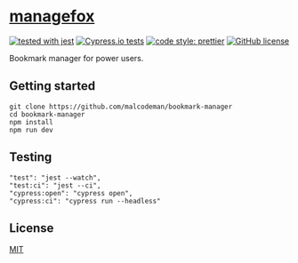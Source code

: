 # [managefox](https://managefox.vercel.app)

[![tested with jest](https://img.shields.io/badge/tested_with-jest-99424f.svg)](https://github.com/facebook/jest)
[![Cypress.io tests](https://img.shields.io/badge/cypress.io-tests-green.svg?style=flat-square)](https://cypress.io)
[![code style: prettier](https://img.shields.io/badge/code_style-prettier-ff69b4.svg)](https://github.com/prettier/prettier)
[![GitHub license](https://img.shields.io/badge/license-MIT-blue.svg)](https://github.com/malcodeman/bookmark-manager/blob/master/LICENSE)

Bookmark manager for power users.

## Getting started

```
git clone https://github.com/malcodeman/bookmark-manager
cd bookmark-manager
npm install
npm run dev
```

## Testing

```
"test": "jest --watch",
"test:ci": "jest --ci",
"cypress:open": "cypress open",
"cypress:ci": "cypress run --headless"
```

## License

[MIT](./LICENSE)
